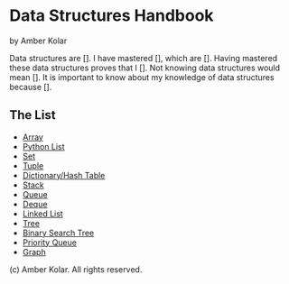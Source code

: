 # Data Structures Handbook

by Amber Kolar

Data structures are \[\].
I have mastered \[\], which are \[\].
Having mastered these data structures proves that I \[\]. Not knowing data structures would mean \[\].
It is important to know about my knowledge of data structures because \[\].

## The List

* [Array](array.md)
* [Python List](python_list.md) 
* [Set](set.md)
* [Tuple](tuple.md)
* [Dictionary/Hash Table](dictionary.md)
* [Stack](stack.md)
* [Queue](queue.md)
* [Deque](deque.md)
* [Linked List](linked_list.md)
* [Tree](tree.md)
* [Binary Search Tree](bst.md)
* [Priority Queue](priority_queue.md)
* [Graph](graph.md)


(c) Amber Kolar. All rights reserved.